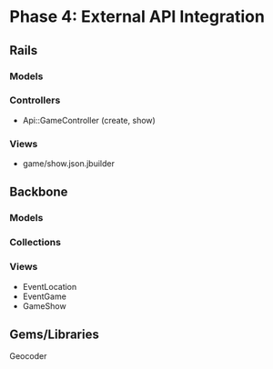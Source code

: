 # Phase 4: External API Integration

## Rails
### Models

### Controllers
* Api::GameController (create, show)

### Views
* game/show.json.jbuilder

## Backbone
### Models

### Collections

### Views
* EventLocation
* EventGame
* GameShow

## Gems/Libraries
Geocoder
